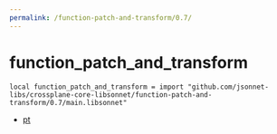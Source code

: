 ```yaml
---
permalink: /function-patch-and-transform/0.7/
---
```


# function_patch_and_transform

```jsonnet
local function_patch_and_transform = import "github.com/jsonnet-libs/crossplane-core-libsonnet/function-patch-and-transform/0.7/main.libsonnet"
```



* [pt](pt/index.md)